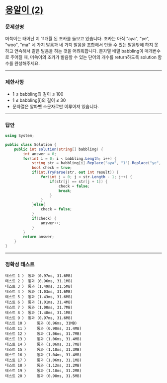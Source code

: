 # <a href="https://school.programmers.co.kr/learn/courses/30/lessons/133499">옹알이 (2)</a>

### 문제설명

머쓱이는 태어난 지 11개월 된 조카를 돌보고 있습니다. 조카는 아직 "aya", "ye", "woo", "ma" 네 가지 발음과 네 가지 발음을 조합해서 만들 수 있는 발음밖에 하지 못하고 연속해서 같은 발음을 하는 것을 어려워합니다. 문자열 배열 babbling이 매개변수로 주어질 때, 머쓱이의 조카가 발음할 수 있는 단어의 개수를 return하도록 solution 함수를 완성해주세요.

***

### 제한사항

 - 1 ≤ babbling의 길이 ≤ 100
 - 1 ≤ babbling[i]의 길이 ≤ 30
 - 문자열은 알파벳 소문자로만 이루어져 있습니다.

***

### 답안
``` csharp
using System;

public class Solution {
    public int solution(string[] babbling) {
        int answer = 0;
        for(int i = 0; i < babbling.Length; i++) {
            string str = babbling[i].Replace("aya", "1").Replace("ye", "2").Replace("woo", "3").Replace("ma", "4");
            bool check = true;
            if(int.TryParse(str, out int result)) {
                for(int j = 0; j < str.Length - 1; j++) {
                    if(str[j] == str[j + 1]) {
                        check = false;
                        break;
                    }
                }
            }else{
                check = false;
            }
            if(check) {
                answer++;
            }
        }
        return answer;
    }
}
```

***

### 정확성 테스트
```
테스트 1 〉	통과 (0.97ms, 31.6MB)
테스트 2 〉	통과 (0.96ms, 31.1MB)
테스트 3 〉	통과 (1.49ms, 31.5MB)
테스트 4 〉	통과 (1.03ms, 31.6MB)
테스트 5 〉	통과 (1.43ms, 31.6MB)
테스트 6 〉	통과 (1.01ms, 31.4MB)
테스트 7 〉	통과 (1.00ms, 31.7MB)
테스트 8 〉	통과 (1.48ms, 31.1MB)
테스트 9 〉	통과 (0.97ms, 31.6MB)
테스트 10 〉	통과 (0.96ms, 31MB)
테스트 11 〉	통과 (0.98ms, 31.4MB)
테스트 12 〉	통과 (1.06ms, 31.7MB)
테스트 13 〉	통과 (1.06ms, 31.4MB)
테스트 14 〉	통과 (1.06ms, 31.7MB)
테스트 15 〉	통과 (1.10ms, 31.3MB)
테스트 16 〉	통과 (1.04ms, 31.4MB)
테스트 17 〉	통과 (1.06ms, 31.1MB)
테스트 18 〉	통과 (1.12ms, 31.2MB)
테스트 19 〉	통과 (1.10ms, 31.2MB)
테스트 20 〉	통과 (0.98ms, 31.5MB)
```